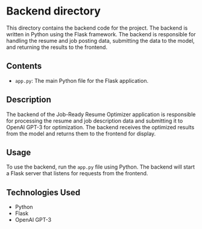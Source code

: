 # Backend directory
This directory contains the backend code for the project. The backend is written in Python using the Flask framework. The backend is responsible for handling the resume and job posting data, submitting the data to the model, and returning the results to the frontend.

## Contents

- `app.py`: The main Python file for the Flask application.

## Description

The backend of the Job-Ready Resume Optimizer application is responsible for processing the resume and job description data and submitting it to OpenAI GPT-3 for optimization. The backend receives the optimized results from the model and returns them to the frontend for display.

## Usage

To use the backend, run the `app.py` file using Python. The backend will start a Flask server that listens for requests from the frontend.

## Technologies Used

- Python
- Flask
- OpenAI GPT-3
